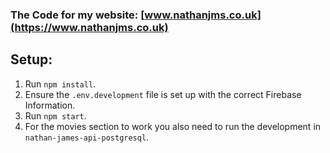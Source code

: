 ### The Code for my website: [www.nathanjms.co.uk](https://www.nathanjms.co.uk)

## Setup:

1. Run `npm install`.
2. Ensure the `.env.development` file is set up with the correct Firebase Information.
3. Run `npm start`.
4. For the movies section to work you also need to run the development in `nathan-james-api-postgresql`.
